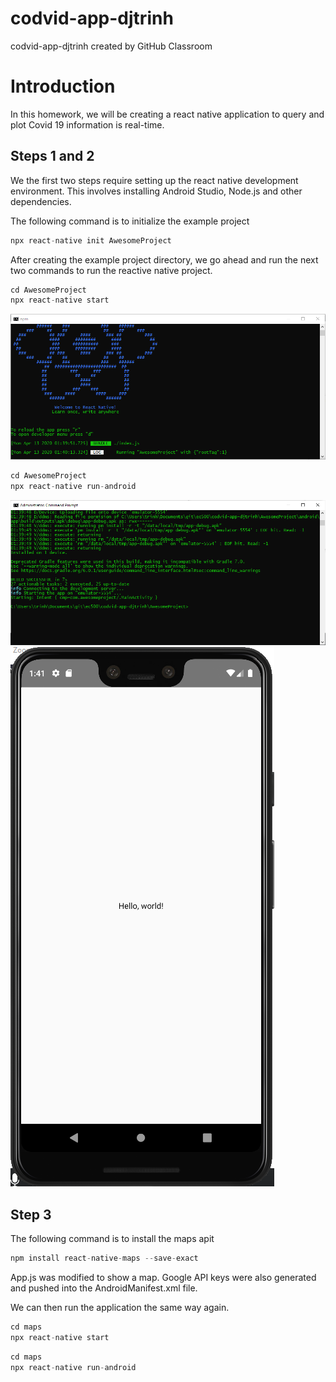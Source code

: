 # codvid-app-djtrinh
codvid-app-djtrinh created by GitHub Classroom

# Introduction
In this homework, we will be creating a react native application to query and plot Covid 19 information is real-time.

## Steps 1 and 2
We the first two steps require setting up the react native development environment. This involves installing Android Studio, Node.js and other
dependencies.

The following command is to initialize the example project

```python
npx react-native init AwesomeProject
```

After creating the example project directory, we go ahead and run the next two commands to run the reactive native project.

```python
cd AwesomeProject
npx react-native start
```

<img src = "https://github.com/BUEC500C1/codvid-app-djtrinh/blob/master/imgs/img1.PNG">

```python
cd AwesomeProject
npx react-native run-android
```

<img src = "https://github.com/BUEC500C1/codvid-app-djtrinh/blob/master/imgs/img2.PNG">

<img src = "https://github.com/BUEC500C1/codvid-app-djtrinh/blob/master/imgs/img3.PNG">

## Step 3

The following command is to install the maps apit

```python
npm install react-native-maps --save-exact
```
App.js was modified to show a map. Google API keys were also generated and pushed into the AndroidManifest.xml file.

We can then run the application the same way again.
```python
cd maps
npx react-native start
```

```python
cd maps
npx react-native run-android
```
